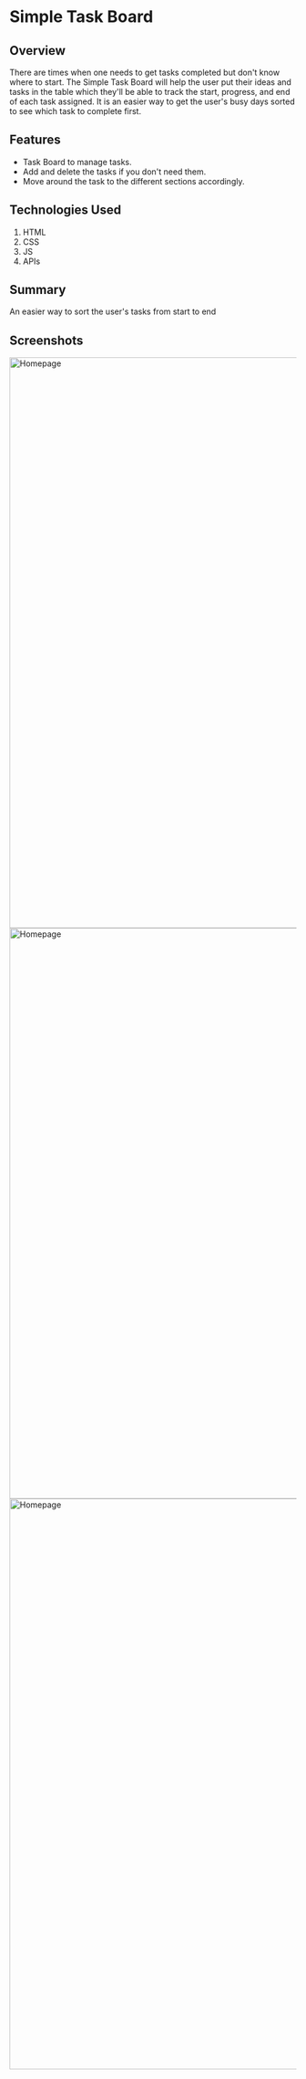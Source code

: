 # Simple Task Board

## Overview
There are times when one needs to get tasks completed but don't know where to start.
The Simple Task Board will help the user put their ideas and tasks in the table which
they'll be able to track the start, progress, and end of each task assigned.
It is an easier way to get the user's busy days sorted to see which task to complete first.

## Features
* Task Board to manage tasks.
* Add and delete the tasks if you don't need them.
* Move around the task to the different sections accordingly.
## Technologies Used
1. HTML
2. CSS
3. JS
4. APIs

## Summary
An easier way to sort the user's tasks from start to end
## Screenshots
<img width="1000" alt="Homepage" src="">
<img width="1000" alt="Homepage" src="">
<img width="1000" alt="Homepage" src="">

